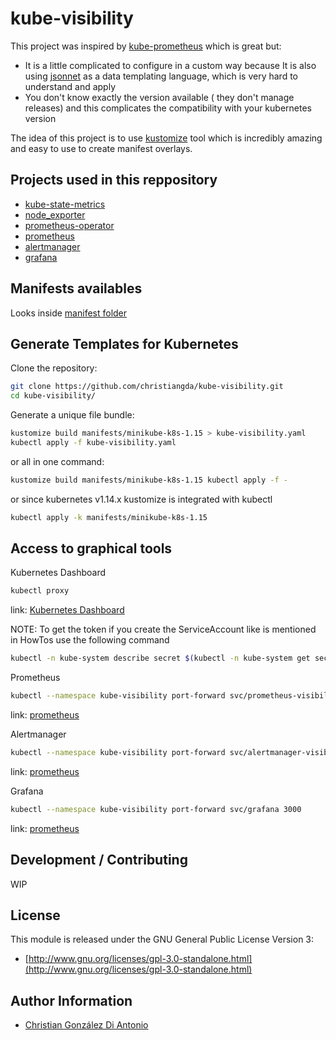 # kube-visibility

This project was inspired by [kube-prometheus](https://github.com/coreos/kube-prometheus) which is great but:
* It is a little complicated to configure in a custom way because It is also using [jsonnet](https://jsonnet.org/) as a data templating language, which is very hard to understand and apply
* You don't know exactly the version available ( they don't manage releases) and this complicates the  compatibility with your kubernetes version

The idea of this project is to use [kustomize](https://github.com/kubernetes-sigs/kustomize) tool which is incredibly amazing and easy to use to create manifest overlays.

## Projects used in this reppository

* [kube-state-metrics](https://github.com/kubernetes/kube-state-metrics)
* [node_exporter](https://github.com/prometheus/node_exporter)
* [prometheus-operator](https://github.com/coreos/prometheus-operator)
* [prometheus](https://prometheus.io/docs/introduction/overview/)
* [alertmanager](https://prometheus.io/docs/alerting/alertmanager/)
* [grafana](https://grafana.com/)

## Manifests availables

Looks inside [manifest folder](manifests)

## Generate Templates for Kubernetes

Clone the repository:

```bash
git clone https://github.com/christiangda/kube-visibility.git
cd kube-visibility/
```

Generate a unique file bundle:

```bash
kustomize build manifests/minikube-k8s-1.15 > kube-visibility.yaml
kubectl apply -f kube-visibility.yaml
```

or all in one command:

```bash
kustomize build manifests/minikube-k8s-1.15 kubectl apply -f -
```

or since kubernetes v1.14.x kustomize is integrated with kubectl

```bash
kubectl apply -k manifests/minikube-k8s-1.15
```

## Access to graphical tools

Kubernetes Dashboard

```bash
kubectl proxy
```
link: [Kubernetes Dashboard](http://localhost:8001/api/v1/namespaces/kubernetes-dashboard/services/https:kubernetes-dashboard:/proxy)

NOTE: To get the token if you create the ServiceAccount like is mentioned in HowTos use the following command

```bash
kubectl -n kube-system describe secret $(kubectl -n kube-system get secret | grep default | awk '{print $1}')
```

Prometheus

```bash
kubectl --namespace kube-visibility port-forward svc/prometheus-visibility 9090
```
link: [prometheus](http://localhost:9090)

Alertmanager

```bash
kubectl --namespace kube-visibility port-forward svc/alertmanager-visibility 9093
```
link: [prometheus](http://localhost:9093)

Grafana

```bash
kubectl --namespace kube-visibility port-forward svc/grafana 3000
```
link: [prometheus](http://localhost:3000)

## Development / Contributing

WIP

## License

This module is released under the GNU General Public License Version 3:

* [http://www.gnu.org/licenses/gpl-3.0-standalone.html](http://www.gnu.org/licenses/gpl-3.0-standalone.html)

## Author Information

* [Christian González Di Antonio](https://github.com/christiangda)